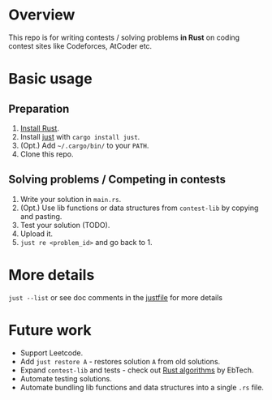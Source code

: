 
# Overview

This repo is for writing contests / solving problems **in Rust**
on coding contest sites like Codeforces, AtCoder etc.


# Basic usage

## Preparation

1. [Install Rust](https://www.rust-lang.org/tools/install).
2. Install [just](https://github.com/casey/just) with `cargo install just`.
3. (Opt.) Add `~/.cargo/bin/` to your `PATH`.
4. Clone this repo.

## Solving problems / Competing in contests

1. Write your solution in `main.rs`.
2. (Opt.) Use lib functions or data structures from `contest-lib` by copying and pasting.
3. Test your solution (TODO).
4. Upload it.
5. `just re <problem_id>` and go back to 1.

# More details

`just --list` or see doc comments in the [justfile](./justfile) for more details

# Future work

* Support Leetcode.
* Add `just restore A` - restores solution `A` from old solutions.
* Expand `contest-lib` and tests -
check out [Rust algorithms](https://github.com/EbTech/rust-algorithms) by EbTech.
* Automate testing solutions.
* Automate bundling lib functions and data structures into a single `.rs` file.
